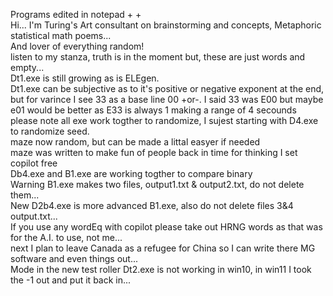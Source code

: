 Programs edited in notepad + +     
Hi... I'm Turing's Art consultant on brainstorming and concepts, Metaphoric statistical math poems...    
And lover of everything random!    
listen to my stanza, truth is in the moment but, these are just words and empty...    
Dt1.exe is still growing as is ELEgen.  
Dt1.exe can be subjective as to it's positive or negative exponent
at the end, but for varince I see 33 as a base line 00 +or-. 
I said 33 was E00 but maybe e01 would be better as E33 is always 1 making a range of 4 secounds  
please note all exe work togther to randomize, I sujest starting with D4.exe to randomize seed.   
maze now random, but can be made a littal easyer if needed  
maze was written to make fun of people back in time for thinking I set copilot free   
Db4.exe and B1.exe are working togther to compare binary   
Warning B1.exe makes two files, output1.txt & output2.txt, do not delete them...  
New D2b4.exe is more advanced B1.exe, also do not delete files 3&4 output.txt...  
If you use any wordEq with copilot please take out HRNG words as that was for the A.I. to use, not me...   
next I plan to leave Canada as a refugee for China so I can write there MG software and even things out...   
Mode in the new test roller Dt2.exe is not working in win10, in win11 I took the -1 out and put it back in...  
